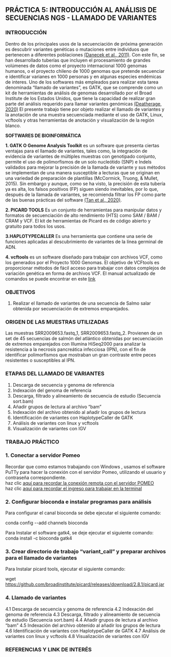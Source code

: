 
## PRÁCTICA 5: INTRODUCCIÓN AL ANÁLISIS DE SECUENCIAS NGS - LLAMADO DE VARIANTES

### INTRODUCCIÓN
Dentro de los principales usos de la secuenciación de próxima generación es descubrir variantes genéticas o mutaciones entre individuos que pertenecen a diferentes poblaciones [(Danecek et al., 2011)](https://www.ncbi.nlm.nih.gov/pmc/articles/PMC3137218/). Con este fin, se han desarrollado tuberías que incluyen el procesamiento de grandes volúmenes de datos como el proyecto internacional 1000 genomas humanos, o el proyecto chileno de 1000 genomas que pretende secuenciar e identificar varianes en 1000 personas y en algunas especies endémicas de interes.
Uno de los softwares más empleados para realizar esta tarea denominada “llamado de variantes”, es GATK, que se comprende como un kit de herramientas de análisis de genomas desarrollado por el Broad Institute de los Estados Unidos, que tiene la capacidad de realizar gran parte del análisis requerido para llamar variantes genómicas [(Deatherage, 2020)](https://wikis.utexas.edu/display/bioiteam/Genome+Analysis+Toolkit+%28GATK%29+.+--+GVA2020)
El presente trabajo tiene por objeto realizar el llamado de variantes y la anotación de una muestra secuenciada mediante el uso de GATK, Linux, vcftools y otras herramientas de anotación y visualización de la región blanco.

**SOFTWARES DE BIOINFORMÁTICA**

**1. GATK O Genome Analysis Toolkit** es un software que presenta ciertas ventajas para el llamado de variantes, tales como, la integración de evidencia de variantes de múltiples muestras con genotipado conjunto, permite el uso de polimorfismos de un solo nucleótido (SNP) e Indels validados para mejorar la precisión de la llamada de variante y sus métodos se implementan de una manera susceptible a lecturas que se originan en una variedad de preparación de plantillas (McCormick, Truong, & Mullet, 2015). Sin embargo y aunque, como se ha visto, la precisión de esta tubería ya es alta, los falsos positivos (FP) siguen siendo inevitables, por lo que, después de la llamada de variantes, se recomienda filtrar los FP como parte de las buenas prácticas del software [(Tan et al., 2020)](https://www.biorxiv.org/content/10.1101/2020.03.23.003525v1).

**2. PICARD TOOLS** Es un conjunto de herramientas para manipular datos y formatos de secuenciación de alto rendimiento (HTS) como SAM / BAM / CRAM y VCF. El kit de herramientas de Picard es de código abierto y gratuito para todos los usos.

**3.HAPLOTYPECALLER** Es una herramienta que contiene una serie de funciones aplicadas al descubrimiento de variantes de la línea germinal de ADN.

**4. vcftools** es un software diseñado para trabajar con archivos VCF, como los generados por el Proyecto 1000 Genomas. El objetivo de VCFtools es proporcionar métodos de fácil acceso para trabajar con datos complejos de variación genética en forma de archivos VCF. El manual actualizado de comandos se puede encontrar en este [link](https://vcftools.github.io/man_latest.html)


### OBJETIVOS 
1. Realizar el llamado de variantes de una secuencia de Salmo salar obtenida por secuenciación de extremos emparejados.

### ORIGEN DE LAS MUESTRAS UTILIZADAS
Las muestras SRR2009653.fastq_1, SRR2009653.fastq_2. Provienen de un set de 45 secuencias de salmón del atlántico obtenidas por secuenciación de extremos emparejados con Illumina HiSeq2000 para analizar la resistencia a la necrosis pancreática infecciosa (IPN), con el fin de identificar polimorfismos que mostraban un gran contraste entre peces resistentes o susceptibles al IPN.

### ETAPAS DEL LLAMADO DE VARIANTES 
1. Descarga de secuencia y genoma de referencia
2. Indexación del genoma de referencia
3. Descarga, filtrado y alineamiento de secuencia de estudio (Secuencia sort.bam)
4. Añadir grupos de lectura al archivo “bam”
5. Indexación del archivo obtenido al añadir los grupos de lectura
6. Identificación de variantes con HaplotypeCaller de GATK
7. Análisis de variantes con linux y vcftools
8. Visualización de variantes con IGV

### TRABAJO PRÁCTICO

### 1. Conectar a servidor Pomeo
Recordar que como estamos trabajando con Windows , usamos el software PuTTy para hacer la conexión con el servidor Pomeo, utilizando el usuario y contraseña correspondiente.  <br />
haz clic [aquí para recordar la conexión remota con el servidor POMEO](https://user-images.githubusercontent.com/84527634/122123050-86fac980-cdfb-11eb-8294-9d2ed06d41bc.png)<br />
haz clic [aquí para recordar el ingreso para trabajar en la terminal](https://user-images.githubusercontent.com/84527634/123138222-c7bd9880-d422-11eb-827e-d4c4bd926f4e.png)<br />

### 2. Configurar bioconda e instalar programas para análisis
Para configurar el canal bioconda se debe ejecutar el siguiente comando:

conda config --add channels bioconda

Para Instalar el software gatk4, se deje ejecutar el siguiente comando:
conda install -c bioconda gatk4



### 3. Crear directorio de trabajo “variant_call” y preparar archivos para el llamado de variantes

Para Instalar picard tools, ejecutar el siguiente comando:

wget https://github.com/broadinstitute/picard/releases/download/2.8.1/picard.jar



### 4.  Llamado de variantes
4.1  Descarga de secuencia y genoma de referencia
4.2 Indexación del genoma de referencia
4.3 Descarga, filtrado y alineamiento de secuencia de estudio (Secuencia sort.bam)
4.4 Añadir grupos de lectura al archivo “bam”
4.5 Indexación del archivo obtenido al añadir los grupos de lectura
4.6 Identificación de variantes con HaplotypeCaller de GATK
4.7 Análisis de variantes con linux y vcftools
4.8 Visualización de variantes con IGV

### REFERENCIAS Y LINK DE INTERÉS
